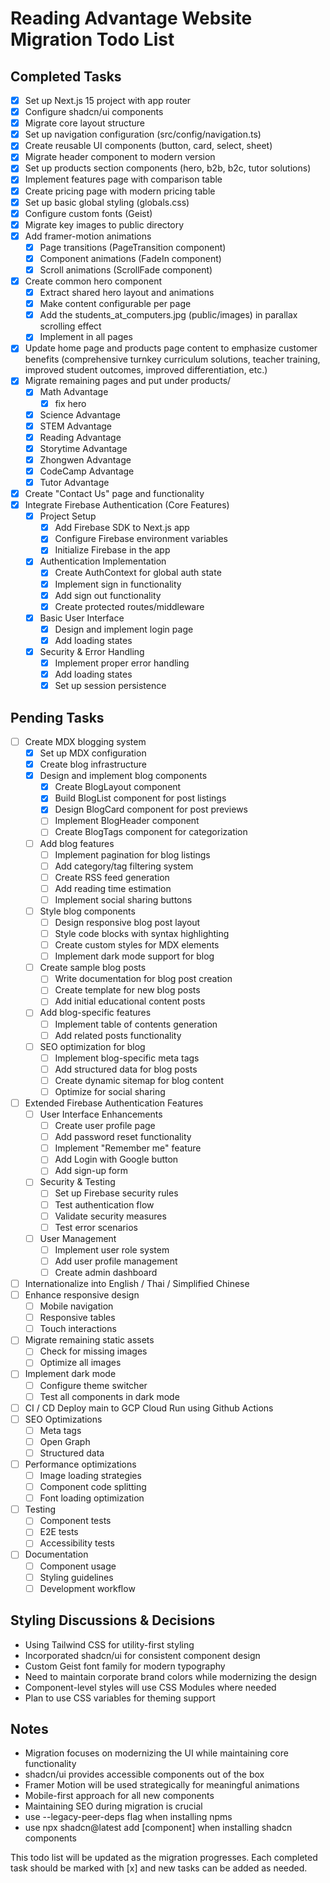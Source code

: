 # Reading Advantage Website Migration Todo List

## Completed Tasks

- [x] Set up Next.js 15 project with app router
- [x] Configure shadcn/ui components
- [x] Migrate core layout structure
- [x] Set up navigation configuration (src/config/navigation.ts)
- [x] Create reusable UI components (button, card, select, sheet)
- [x] Migrate header component to modern version
- [x] Set up products section components (hero, b2b, b2c, tutor solutions)
- [x] Implement features page with comparison table
- [x] Create pricing page with modern pricing table
- [x] Set up basic global styling (globals.css)
- [x] Configure custom fonts (Geist)
- [x] Migrate key images to public directory
- [x] Add framer-motion animations
  - [x] Page transitions (PageTransition component)
  - [x] Component animations (FadeIn component)
  - [x] Scroll animations (ScrollFade component)
- [x] Create common hero component
  - [x] Extract shared hero layout and animations
  - [x] Make content configurable per page
  - [x] Add the students_at_computers.jpg (public/images) in parallax scrolling effect
  - [x] Implement in all pages
- [x] Update home page and products page content to emphasize customer benefits (comprehensive turnkey curriculum solutions, teacher training, improved student outcomes, improved differentiation, etc.)
- [x] Migrate remaining pages and put under products/
  - [x] Math Advantage
    - [x] fix hero
  - [x] Science Advantage
  - [x] STEM Advantage
  - [x] Reading Advantage
  - [x] Storytime Advantage
  - [x] Zhongwen Advantage
  - [x] CodeCamp Advantage
  - [x] Tutor Advantage
- [x] Create "Contact Us" page and functionality
- [x] Integrate Firebase Authentication (Core Features)
  - [x] Project Setup
    - [x] Add Firebase SDK to Next.js app
    - [x] Configure Firebase environment variables
    - [x] Initialize Firebase in the app
  - [x] Authentication Implementation
    - [x] Create AuthContext for global auth state
    - [x] Implement sign in functionality
    - [x] Add sign out functionality
    - [x] Create protected routes/middleware
  - [x] Basic User Interface
    - [x] Design and implement login page
    - [x] Add loading states
  - [x] Security & Error Handling
    - [x] Implement proper error handling
    - [x] Add loading states
    - [x] Set up session persistence

## Pending Tasks

- [ ] Create MDX blogging system
  - [x] Set up MDX configuration
  - [x] Create blog infrastructure
  - [x] Design and implement blog components
    - [x] Create BlogLayout component
    - [x] Build BlogList component for post listings
    - [x] Design BlogCard component for post previews
    - [ ] Implement BlogHeader component
    - [ ] Create BlogTags component for categorization
  - [ ] Add blog features
    - [ ] Implement pagination for blog listings
    - [ ] Add category/tag filtering system
    - [ ] Create RSS feed generation
    - [ ] Add reading time estimation
    - [ ] Implement social sharing buttons
  - [ ] Style blog components
    - [ ] Design responsive blog post layout
    - [ ] Style code blocks with syntax highlighting
    - [ ] Create custom styles for MDX elements
    - [ ] Implement dark mode support for blog
  - [ ] Create sample blog posts
    - [ ] Write documentation for blog post creation
    - [ ] Create template for new blog posts
    - [ ] Add initial educational content posts
  - [ ] Add blog-specific features
    - [ ] Implement table of contents generation
    - [ ] Add related posts functionality
  - [ ] SEO optimization for blog
    - [ ] Implement blog-specific meta tags
    - [ ] Add structured data for blog posts
    - [ ] Create dynamic sitemap for blog content
    - [ ] Optimize for social sharing
- [ ] Extended Firebase Authentication Features
  - [ ] User Interface Enhancements
    - [ ] Create user profile page
    - [ ] Add password reset functionality
    - [ ] Implement "Remember me" feature
    - [ ] Add Login with Google button
    - [ ] Add sign-up form
  - [ ] Security & Testing
    - [ ] Set up Firebase security rules
    - [ ] Test authentication flow
    - [ ] Validate security measures
    - [ ] Test error scenarios
  - [ ] User Management
    - [ ] Implement user role system
    - [ ] Add user profile management
    - [ ] Create admin dashboard
- [ ] Internationalize into English / Thai / Simplified Chinese
- [ ] Enhance responsive design
  - [ ] Mobile navigation
  - [ ] Responsive tables
  - [ ] Touch interactions
- [ ] Migrate remaining static assets
  - [ ] Check for missing images
  - [ ] Optimize all images
- [ ] Implement dark mode
  - [ ] Configure theme switcher
  - [ ] Test all components in dark mode
- [ ] CI / CD Deploy main to GCP Cloud Run using Github Actions
- [ ] SEO Optimizations
  - [ ] Meta tags
  - [ ] Open Graph
  - [ ] Structured data
- [ ] Performance optimizations
  - [ ] Image loading strategies
  - [ ] Component code splitting
  - [ ] Font loading optimization
- [ ] Testing
  - [ ] Component tests
  - [ ] E2E tests
  - [ ] Accessibility tests
- [ ] Documentation
  - [ ] Component usage
  - [ ] Styling guidelines
  - [ ] Development workflow

## Styling Discussions & Decisions

- Using Tailwind CSS for utility-first styling
- Incorporated shadcn/ui for consistent component design
- Custom Geist font family for modern typography
- Need to maintain corporate brand colors while modernizing the design
- Component-level styles will use CSS Modules where needed
- Plan to use CSS variables for theming support

## Notes

- Migration focuses on modernizing the UI while maintaining core functionality
- shadcn/ui provides accessible components out of the box
- Framer Motion will be used strategically for meaningful animations
- Mobile-first approach for all new components
- Maintaining SEO during migration is crucial
- use --legacy-peer-deps flag when installing npms
- use npx shadcn@latest add [component] when installing shadcn components

This todo list will be updated as the migration progresses. Each completed task should be marked with [x] and new tasks can be added as needed.
